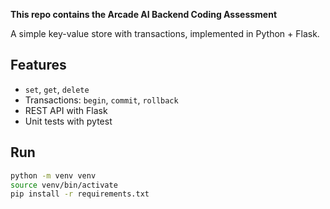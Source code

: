 **This repo contains the Arcade AI Backend Coding Assessment**

A simple key-value store with transactions, implemented in Python + Flask.

## Features

- `set`, `get`, `delete`
- Transactions: `begin`, `commit`, `rollback`
- REST API with Flask
- Unit tests with pytest

## Run

```bash
python -m venv venv
source venv/bin/activate
pip install -r requirements.txt
```
